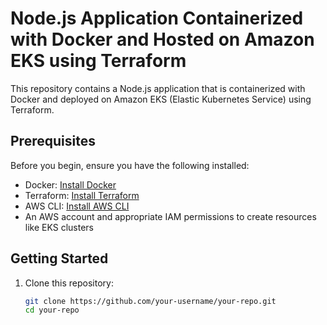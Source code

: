 # Node.js Application Containerized with Docker and Hosted on Amazon EKS using Terraform

This repository contains a Node.js application that is containerized with Docker and deployed on Amazon EKS (Elastic Kubernetes Service) using Terraform.

## Prerequisites

Before you begin, ensure you have the following installed:

- Docker: [Install Docker](https://docs.docker.com/get-docker/)
- Terraform: [Install Terraform](https://learn.hashicorp.com/tutorials/terraform/install-cli)
- AWS CLI: [Install AWS CLI](https://docs.aws.amazon.com/cli/latest/userguide/cli-chap-install.html)
- An AWS account and appropriate IAM permissions to create resources like EKS clusters

## Getting Started

1. Clone this repository:

   ```sh
   git clone https://github.com/your-username/your-repo.git
   cd your-repo
